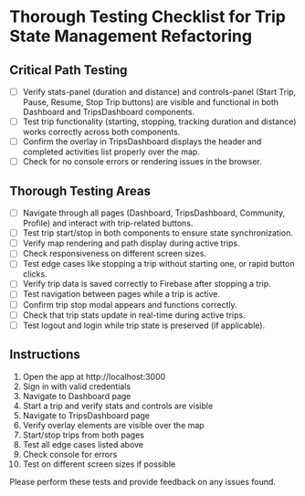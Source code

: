 # Thorough Testing Checklist for Trip State Management Refactoring

## Critical Path Testing
- [ ] Verify stats-panel (duration and distance) and controls-panel (Start Trip, Pause, Resume, Stop Trip buttons) are visible and functional in both Dashboard and TripsDashboard components.
- [ ] Test trip functionality (starting, stopping, tracking duration and distance) works correctly across both components.
- [ ] Confirm the overlay in TripsDashboard displays the header and completed activities list properly over the map.
- [ ] Check for no console errors or rendering issues in the browser.

## Thorough Testing Areas
- [ ] Navigate through all pages (Dashboard, TripsDashboard, Community, Profile) and interact with trip-related buttons.
- [ ] Test trip start/stop in both components to ensure state synchronization.
- [ ] Verify map rendering and path display during active trips.
- [ ] Check responsiveness on different screen sizes.
- [ ] Test edge cases like stopping a trip without starting one, or rapid button clicks.
- [ ] Verify trip data is saved correctly to Firebase after stopping a trip.
- [ ] Test navigation between pages while a trip is active.
- [ ] Confirm trip stop modal appears and functions correctly.
- [ ] Check that trip stats update in real-time during active trips.
- [ ] Test logout and login while trip state is preserved (if applicable).

## Instructions
1. Open the app at http://localhost:3000
2. Sign in with valid credentials
3. Navigate to Dashboard page
4. Start a trip and verify stats and controls are visible
5. Navigate to TripsDashboard page
6. Verify overlay elements are visible over the map
7. Start/stop trips from both pages
8. Test all edge cases listed above
9. Check console for errors
10. Test on different screen sizes if possible

Please perform these tests and provide feedback on any issues found.

